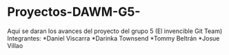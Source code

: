 # Proyectos-DAWM-G5-
Aqui se daran los avances del proyecto del grupo 5 (El invencible Git Team)
Integrantes:
*Daniel Viscarra
*Darinka Townsend
*Tommy Beltrán
*Josue Villao

